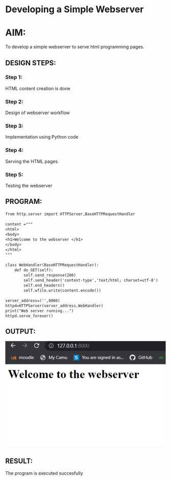 # Developing a Simple Webserver

# AIM:

To develop a simple webserver to serve html programming pages.

## DESIGN STEPS:

### Step 1:

HTML content creation is done

### Step 2:

Design of webserver workflow

### Step 3:

Implementation using Python code

### Step 4:

Serving the HTML pages.

### Step 5:

Testing the webserver

## PROGRAM:
```
from http.server import HTTPServer,BaseHTTPRequestHandler

content ="""
<html>
<body>
<h1>Welcome to the webserver </h1>
</body>
</html>
"""

class WebHandler(BaseHTTPRequestHandler):
    def do_GET(self):
        self.send_response(200)
        self.send_header('content-type','text/html; charset=utf-8')
        self.end_headers()
        self.wfile.write(content.encode())
    
server_address=('',8000)
httpd=HTTPServer(server_address,WebHandler)
print("Web server running...")
httpd.serve_forever()    
```

## OUTPUT:

![output](Screenshot_20230106_085912.png)

## RESULT:
The program is executed succesfully
